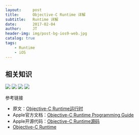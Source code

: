 ```yaml
---
layout:     post
title:      Objective-C Runtime 详解
subtitle:   Runtime 详解
date:       2017-02-04
author:     JT
header-img: img/post-bg-ios9-web.jpg
catalog: true
tags:
    - Runtime
    - iOS
--- 
```


## 相关知识

![](https://wtj900.github.io/img/runtime/Runtime.jpg)
![](https://wtj900.github.io/img/runtime/数据结构.jpg)
![](https://wtj900.github.io/img/runtime/消息发送及转发机制.jpg)
![](https://wtj900.github.io/img/runtime/Method_Swizzling.jpg)

参考链接

- 原文：[Objective-C Runtime运行时](http://blog.jobbole.com/79566/?utm_source=blog.jobbole.com&utm_medium=relatedPosts)
- Apple官方文档：[Objective-C Runtime Programming Guide](https://developer.apple.com/library/content/documentation/Cocoa/Conceptual/ObjCRuntimeGuide/Introduction/Introduction.html#//apple_ref/doc/uid/TP40008048)
- Apple开源代码：[Objective-C Runtime源码](https://opensource.apple.com/source/objc4/)
- [Objective-C Runtime](http://yulingtianxia.com/blog/2014/11/05/objective-c-runtime/)